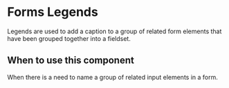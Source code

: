 # Forms Legends

Legends are used to add a caption to a group of related form elements that have been grouped together into a fieldset.

## When to use this component

When there is a need to name a group of related input elements in a form.
